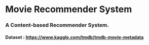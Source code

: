 # Movie Recommender System
### A Content-based Recommender System.
#### Dataset : https://www.kaggle.com/tmdb/tmdb-movie-metadata
